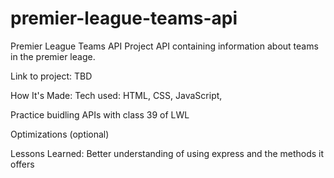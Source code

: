 # premier-league-teams-api

Premier League Teams API Project
API containing information about teams in the premier leage. 

Link to project: TBD

How It's Made:
Tech used: HTML, CSS, JavaScript,

Practice buidling APIs with class 39 of LWL


Optimizations
(optional)

Lessons Learned:
Better understanding of using express and the methods it offers
